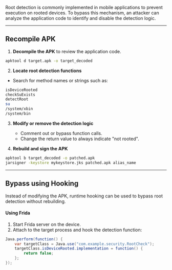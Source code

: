 Root detection is commonly implemented in mobile applications to prevent execution on rooted devices. To bypass this mechanism, an attacker can analyze the application code to identify and disable the detection logic.

---

## Recompile APK

1. **Decompile the APK** to review the application code.
```bash
apktool d target.apk -o target_decoded
```

2. **Locate root detection functions**

- Search for method names or strings such as:
```bash
isDeviceRooted
checkSuExists
detectRoot
su
/system/xbin
/system/bin
```

3. **Modify or remove the detection logic**
    - Comment out or bypass function calls.
    - Change the return value to always indicate "not rooted".

4. **Rebuild and sign the APK**
```bash
apktool b target_decoded -o patched.apk
jarsigner -keystore mykeystore.jks patched.apk alias_name
```


---

## Bypass using Hooking 
Instead of modifying the APK, runtime hooking can be used to bypass root detection without rebuilding.

#### Using Frida

1. Start Frida server on the device.
2. Attach to the target process and hook the detection function:

```java
Java.perform(function() {
    var targetClass = Java.use("com.example.security.RootCheck");
    targetClass.isDeviceRooted.implementation = function() {
        return false;
    };
});
```